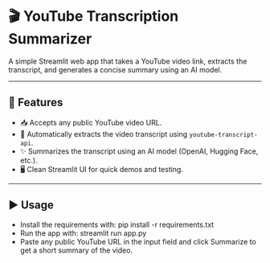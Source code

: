 # 🎬 YouTube Transcription Summarizer

A simple Streamlit web app that takes a YouTube video link, extracts the transcript, and generates a concise summary using an AI model.

---

## 🚀 Features

- 📥 Accepts any public YouTube video URL.
- 🧠 Automatically extracts the video transcript using `youtube-transcript-api`.
- ✨ Summarizes the transcript using an AI model (OpenAI, Hugging Face, etc.).
- 🖥️ Clean Streamlit UI for quick demos and testing.

---

## ▶️ Usage

- Install the requirements with:
    pip install -r requirements.txt
- Run the app with:
  streamlit run app.py
- Paste any public YouTube URL in the input field and click Summarize to get a short summary of the video.
